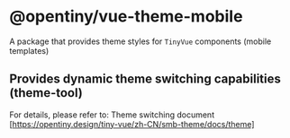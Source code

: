 # @opentiny/vue-theme-mobile

A package that provides theme styles for `TinyVue` components (mobile templates)

## Provides dynamic theme switching capabilities (theme-tool)

For details, please refer to: Theme switching document [https://opentiny.design/tiny-vue/zh-CN/smb-theme/docs/theme]
